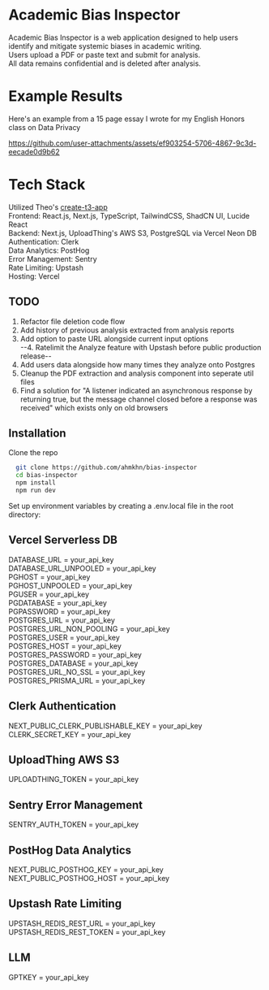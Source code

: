 # Academic Bias Inspector 
Academic Bias Inspector is a web application designed to help users identify and mitigate systemic biases in academic writing.  
Users upload a PDF or paste text and submit for analysis.  
All data remains confidential and is deleted after analysis.

# Example Results

Here's an example from a 15 page essay I wrote for my English Honors class on Data Privacy




https://github.com/user-attachments/assets/ef903254-5706-4867-9c3d-eecade0d9b62

# Tech Stack
Utilized Theo's <a href="https://create.t3.gg/" target="_blank">create-t3-app</a>  
Frontend: React.js, Next.js, TypeScript, TailwindCSS, ShadCN UI, Lucide React  
Backend: Next.js, UploadThing's AWS S3, PostgreSQL via Vercel Neon DB  
Authentication: Clerk  
Data Analytics: PostHog  
Error Management: Sentry  
Rate Limiting: Upstash  
Hosting: Vercel  

## TODO
1. Refactor file deletion code flow  
2. Add history of previous analysis extracted from analysis reports  
3. Add option to paste URL alongside current input options    
--4. Ratelimit the Analyze feature with Upstash before public production release--
5. Add users data alongside how many times they analyze onto Postgres  
6. Cleanup the PDF extraction and analysis component into seperate util files  
7. Find a solution for "A listener indicated an asynchronous response by returning true, but the message channel closed before a response was received" which exists only on old browsers  




## Installation

Clone the repo

```bash
  git clone https://github.com/ahmkhn/bias-inspector
  cd bias-inspector
  npm install
  npm run dev
```

Set up environment variables by creating a .env.local file in the root directory:


## Vercel Serverless DB 
DATABASE_URL = your_api_key  
DATABASE_URL_UNPOOLED =  your_api_key  
PGHOST =  your_api_key  
PGHOST_UNPOOLED =  your_api_key  
PGUSER =  your_api_key  
PGDATABASE =  your_api_key  
PGPASSWORD =  your_api_key  
POSTGRES_URL =  your_api_key  
POSTGRES_URL_NON_POOLING =  your_api_key  
POSTGRES_USER =  your_api_key  
POSTGRES_HOST =  your_api_key  
POSTGRES_PASSWORD =  your_api_key  
POSTGRES_DATABASE =  your_api_key  
POSTGRES_URL_NO_SSL =  your_api_key  
POSTGRES_PRISMA_URL =  your_api_key  

## Clerk Authentication
NEXT_PUBLIC_CLERK_PUBLISHABLE_KEY  = your_api_key  
CLERK_SECRET_KEY = your_api_key  

## UploadThing AWS S3
UPLOADTHING_TOKEN = your_api_key  

## Sentry Error Management
SENTRY_AUTH_TOKEN = your_api_key  

## PostHog Data Analytics
NEXT_PUBLIC_POSTHOG_KEY  = your_api_key  
NEXT_PUBLIC_POSTHOG_HOST = your_api_key  

## Upstash Rate Limiting
UPSTASH_REDIS_REST_URL  = your_api_key  
UPSTASH_REDIS_REST_TOKEN = your_api_key   

## LLM
GPTKEY = your_api_key  

